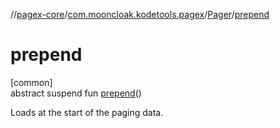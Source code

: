//[pagex-core](../../../index.md)/[com.mooncloak.kodetools.pagex](../index.md)/[Pager](index.md)/[prepend](prepend.md)

# prepend

[common]\
abstract suspend fun [prepend](prepend.md)()

Loads at the start of the paging data.
